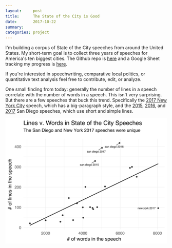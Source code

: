```yaml
---
layout:     post
title:      The State of the City is Good
date:       2017-10-22
summary:    
categories: project
---
```


I'm building a corpus of State of the City speeches from around the United States. My short-term goal is to collect three years of speeches for America's ten biggest cities. The Github repo is [here](https://github.com/etachov/state_of_the_city) and a Google Sheet tracking my progress is [here](https://docs.google.com/spreadsheets/d/e/2PACX-1vSFkKQ-GODmmdvtESCXB1vRz-bXnqfxcJZk6KWgLueV40BEkVtNvYKLtoFE63Iju4JXpnqYFwy6YXgq/pubhtml). 

If you're interested in speechwriting, comparative local politics, or quantitative text analysis feel free to contribute, edit, or analyze. 

One small finding from today: generally the number of lines in a speech correlate with the number of words in a speech. This isn't very surprising. But there are a few speeches that buck this trend. Specifically the [2017 New York City](https://medium.com/@nycgov/this-is-your-city-6230765d11c) speech, which has a big-paragraph style, and the [2015](https://www.sandiego.gov/mayor/news/releases/20150114_SOTC), [2016](https://www.sandiego.gov/mayor/news/releases/20160114_StateoftheCityAddress), and [2017](https://www.sandiego.gov/mayor/news/releases/mayor-kevin-l-faulconers-2017-state-city-address-prepared-remarks) San Diego speeches, which use short and simple lines. 

![](/images/2017-10-22-lines-v-words.svg)
